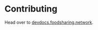 # Contributing

Head over to
[devdocs.foodsharing.network](https://devdocs.foodsharing.network/contributing.html).

